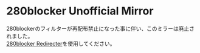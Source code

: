 # 280blocker Unofficial Mirror

280blockerのフィルターが再配布禁止になった事に伴い、このミラーは廃止されました。  
[280blocker Redirecter](https://github.com/reneeter123/280blocker-redirecter)を使用してください。
